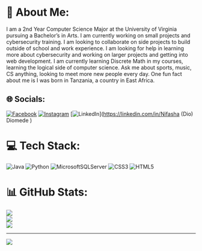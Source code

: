 # 💫 About Me:
I am a 2nd Year Computer Science Major at the University of Virginia pursuing a Bachelor’s in Arts. I am currently working on small projects and cybersecurity training. I am looking to collaborate on side projects to build outside of school and work experience. I am looking for help in learning more about cybersecurity and working on larger projects and getting into web development. I am currently learning Discrete Math in my courses, learning the logical side of computer science. Ask me about sports, music, CS anything, looking to meet more new people every day. One fun fact about me is I was born in Tanzania, a country in East Africa.


## 🌐 Socials:
[![Facebook](https://img.shields.io/badge/Facebook-%231877F2.svg?logo=Facebook&logoColor=white)](https://facebook.com/https://www.facebook.com/profile.php?id=100008426856528) [![Instagram](https://img.shields.io/badge/Instagram-%23E4405F.svg?logo=Instagram&logoColor=white)](https://instagram.com/ndio10) [![LinkedIn](https://img.shields.io/badge/LinkedIn-%230077B5.svg?logo=linkedin&logoColor=white)](https://linkedin.com/in/Nifasha (Dio) Diomede ) 

# 💻 Tech Stack:
![Java](https://img.shields.io/badge/java-%23ED8B00.svg?style=for-the-badge&logo=openjdk&logoColor=white) ![Python](https://img.shields.io/badge/python-3670A0?style=for-the-badge&logo=python&logoColor=ffdd54) ![MicrosoftSQLServer](https://img.shields.io/badge/Microsoft%20SQL%20Server-CC2927?style=for-the-badge&logo=microsoft%20sql%20server&logoColor=white) ![CSS3](https://img.shields.io/badge/css3-%231572B6.svg?style=for-the-badge&logo=css3&logoColor=white) ![HTML5](https://img.shields.io/badge/html5-%23E34F26.svg?style=for-the-badge&logo=html5&logoColor=white)
# 📊 GitHub Stats:
![](https://github-readme-stats.vercel.app/api?username=ndiom10&theme=dark&hide_border=false&include_all_commits=false&count_private=false)<br/>
![](https://github-readme-streak-stats.herokuapp.com/?user=ndiom10&theme=dark&hide_border=false)<br/>
![](https://github-readme-stats.vercel.app/api/top-langs/?username=ndiom10&theme=dark&hide_border=false&include_all_commits=false&count_private=false&layout=compact)

---
[![](https://visitcount.itsvg.in/api?id=ndiom10&icon=0&color=0)](https://visitcount.itsvg.in)

<!-- Proudly created with GPRM ( https://gprm.itsvg.in ) -->
